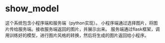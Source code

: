 # show_model
这个系统包含小程序端和服务端（python实现）。
小程序端通过选择图片，将图片传给服务端。接收服务端返回的图片，并展示出来。
服务端通过flask框架，调用训练好的模型，进行图片风格的转换，然后将生成的图片返回给小程序。
